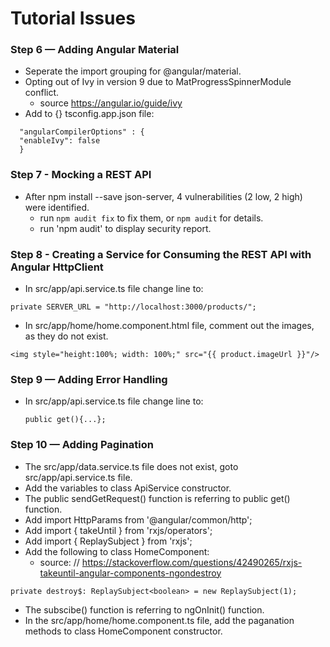 # Tutorial Issues

### Step 6 — Adding Angular Material

- Seperate the import grouping for @angular/material.
- Opting out of Ivy in version 9 due to MatProgressSpinnerModule conflict. 
    - source https://angular.io/guide/ivy
 - Add to {} tsconfig.app.json file:

```
  "angularCompilerOptions" : {
  "enableIvy": false
  }
```

### Step 7 - Mocking a REST API
- After npm install --save json-server, 4 vulnerabilities (2 low, 2 high) were identified.
  - run `npm audit fix` to fix them, or `npm audit` for details.
  - run 'npm audit' to display security report.

### Step 8 - Creating a Service for Consuming the REST API with Angular HttpClient

- In src/app/api.service.ts file change line to:

```
private SERVER_URL = "http://localhost:3000/products/";
```

- In src/app/home/home.component.html file, comment out the 
images, as they do not exist.
```
<img style="height:100%; width: 100%;" src="{{ product.imageUrl }}"/>
```
### Step 9 — Adding Error Handling

- In src/app/api.service.ts file change line to:
  ```
  public get(){...};
  ``` 

### Step 10 — Adding Pagination
- The src/app/data.service.ts file does not exist, goto src/app/api.service.ts file.
- Add the variables to class ApiService constructor.
- The public sendGetRequest() function is referring to public get() function.
- Add import HttpParams from '@angular/common/http';
- Add import { takeUntil } from 'rxjs/operators';
- Add import { ReplaySubject } from 'rxjs';
- Add the following to class HomeComponent:
  - source: // https://stackoverflow.com/questions/42490265/rxjs-takeuntil-angular-components-ngondestroy
```
private destroy$: ReplaySubject<boolean> = new ReplaySubject(1);
```
- The subscibe() function is referring to ngOnInit() function.
- In the src/app/home/home.component.ts file, add the paganation methods 
to class HomeComponent constructor.




